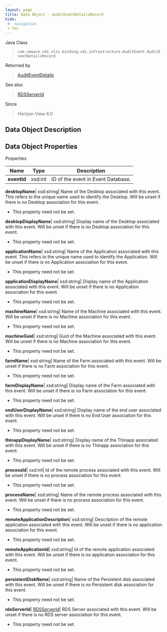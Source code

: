 ```yaml
---
layout: page
title: Data Object - AuditEventDetailsRecord
hide:
 #- navigation
 - toc
---
```






Java Class  
> `com.vmware.vdi.vlsi.binding.vdi.infrastructure.AuditEvent.AuditEventDetailsRecord`

Returned by  
> [AuditEventDetails](vdi.infrastructure.AuditEvent.md#auditEventDetails)

See also  
> [RDSServerId](vdi.entity.RDSServerId.md)

Since  
> Horizon View 6.0


## Data Object Description 

## Data Object Properties

Properties

Name |  Type |  Description   
---|---|---  
**eventId**|  xsd:int|  ID of the event in Event Database.   
  
**desktopName**|  xsd:string|  Name of the Desktop associated with this event. This refers to the unique name used to identify the Desktop. Will be unset if there is no Desktop association for this event.   


 * This property need not be set.

  
**desktopDisplayName**|  xsd:string|  Display name of the Desktop associated with this event. Will be unset if there is no Desktop association for this event.   


 * This property need not be set.

  
**applicationName**|  xsd:string|  Name of the Application associated with this event. This refers to the unique name used to identify the Application. Will be unset if there is no Application association for this event.   


 * This property need not be set.

  
**applicationDisplayName**|  xsd:string|  Display name of the Application associated with this event. Will be unset if there is no Application association for this event.   


 * This property need not be set.

  
**machineName**|  xsd:string|  Name of the Machine associated with this event. Will be unset if there is no Machine association for this event.   


 * This property need not be set.

  
**machineGuid**|  xsd:string|  Guid of the Machine associated with this event. Will be unset if there is no Machine association for this event.   


 * This property need not be set.

  
**farmName**|  xsd:string|  Name of the Farm associated with this event. Will be unset if there is no Farm association for this event.   


 * This property need not be set.

  
**farmDisplayName**|  xsd:string|  Display name of the Farm associated with this event. Will be unset if there is no Farm association for this event.   


 * This property need not be set.

  
**endUserDisplayName**|  xsd:string|  Display name of the end user associated with this event. Will be unset if there is no End User association for this event.   


 * This property need not be set.

  
**thinappDisplayName**|  xsd:string|  Display name of the Thinapp associated with this event. Will be unset if there is no Thinapp association for this event.   


 * This property need not be set.

  
**processId**|  xsd:int|  Id of the remote process associated with this event. Will be unset if there is no process association for this event.   


 * This property need not be set.

  
**processName**|  xsd:string|  Name of the remote process associated with this event. Will be unset if there is no process association for this event.   


 * This property need not be set.

  
**remoteApplicationDescription**|  xsd:string|  Description of the remote application associated with this event. Will be unset if there is no application association for this event.   


 * This property need not be set.

  
**remoteApplicationId**|  xsd:string|  Id of the remote application associated with this event. Will be unset if there is no application association for this event.   


 * This property need not be set.

  
**persistentDiskName**|  xsd:string|  Name of the Persistent disk associated with this event. Will be unset if there is no Persistent disk association for this event.   


 * This property need not be set.

  
**rdsServerId**| [RDSServerId](vdi.entity.RDSServerId.md)|  RDS Server associated with this event. Will be unset if there is no RDS server association for this event.   


 * This property need not be set.

  
  

  
